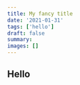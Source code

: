 ```yaml
---
title: My fancy title
date: '2021-01-31'
tags: ['hello']
draft: false
summary:
images: []
---
```


## Hello